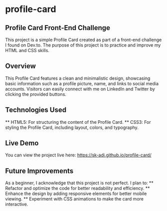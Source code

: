 # profile-card

## Profile Card Front-End Challenge
This project is a simple Profile Card created as part of a front-end challenge I found on Dev.to. The purpose of this project is to practice and improve my HTML and CSS skills.

## Overview
This Profile Card features a clean and minimalistic design, showcasing basic information such as a profile picture, name, and links to social media accounts. Visitors can easily connect with me on LinkedIn and Twitter by clicking the provided buttons.

## Technologies Used
** HTML5: For structuring the content of the Profile Card.
** CSS3: For styling the Profile Card, including layout, colors, and typography.

## Live Demo
You can view the project live here: https://sk-adi.github.io/profile-card/


## Future Improvements
As a beginner, I acknowledge that this project is not perfect. I plan to:
** Refactor and optimize the code for better readability and efficiency.
** Enhance the design by adding responsive elements for better mobile viewing.
** Experiment with CSS animations to make the card more interactive.

